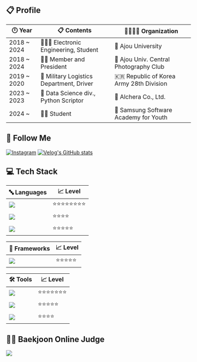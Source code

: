 <!-- ## ![header](https://capsule-render.vercel.app/api?type=transparent&color=0:FFE4D6,100:B0578D&height=200&section=header&text=Hello,%20World!!&fontSize=80&fontColor=006400&fontAlignY=50&animation=fadeIn&desc=Beak's%20GitHub&descAlign=67&descAlignY=80)-->

<h2 align="left"> 📋 Profile </h2>

  | 🕛 Year    | 📋 Contents | 👨‍👩‍👦‍👦 Organization | 
  | ---------- | ---------------------------------------------- | ------------------------------------------|
  | 2018 ~ 2024 | 👨🏻‍🎓 Electronic Engineering, Student | 🏫 Ajou University |
  | 2018 ~ 2024 | 🙎‍♂️ Member and President | 📸 Ajou Univ. Central Photography Club  |
  | 2019 ~ 2020 | 🚛 Military Logistics Department, Driver | 🇰🇷 Republic of Korea Army 28th Division |
  | 2023 ~ 2023 | 💼 Data Science div., Python Scriptor | 🏢 Alchera Co., Ltd. |
  | 2024 ~ | 👨‍💻 Student | 🏢 Samsung Software Academy for Youth |

<h2 align="left"> 🚶 Follow Me </h2>

[![Instagram](https://img.shields.io/badge/Instagram-E4405F?style=for-the-badge&logo=Instagram&logoColor=white)](https://instagram.com/yui1ove?igshid=OGQ5ZDc2ODk2ZA==)
[![Velog's GitHub stats](https://velog-readme-stats.vercel.app/api/badge?name=Velog)](https://velog.io/@elic121) 

<h2 align="left"> 💻 Tech Stack </h2>
<p align="left">
  
  | 🔤 Languages  | 📈 Level | 
  | :---------- | ---------------------------------------------- |
  | <img src="https://img.shields.io/badge/Python-FFD43B?style=for-the-badge&logo=python&logoColor=blue"/> | ⭐⭐⭐⭐⭐⭐⭐⭐ |
  | <img src="https://img.shields.io/badge/Java-ED8B00?style=for-the-badge&logo=openjdk&logoColor=white"/> | ⭐⭐⭐⭐ |
  | <img src="https://img.shields.io/badge/Dart-0175C2?style=for-the-badge&logo=dart&logoColor=white"/> | ⭐⭐⭐⭐⭐ |

  | 🧮 Frameworks  | 📈 Level | 
  | :---------- | ---------------------------------------------- |
  | <img src="https://img.shields.io/badge/Flutter-02569B?style=for-the-badge&logo=flutter&logoColor=white"/> | ⭐⭐⭐⭐⭐ |

  | 🛠️ Tools  | 📈 Level | 
  | :---------- | ---------------------------------------------- |
  | <img src="https://img.shields.io/badge/Visual%20Studio%20Code-007ACC.svg?&style=for-the-badge&logo=Visual%20Studio%20Code&logoColor=white"/> | ⭐⭐⭐⭐⭐⭐⭐ |
  | <img src="https://img.shields.io/badge/PyCharm-000000.svg?&style=for-the-badge&logo=PyCharm&logoColor=white"/> | ⭐⭐⭐⭐⭐ |
  | <img src="https://img.shields.io/badge/Git-F05032.svg?&style=for-the-badge&logo=Git&logoColor=white"/> | ⭐⭐⭐⭐ |

</p>

<h2 align="left"> 👨‍💻 Baekjoon Online Judge </h2>
<p align="left">
  <img src="http://mazassumnida.wtf/api/v2/generate_badge?boj=elic121"/></a>&nbsp 
</p>
